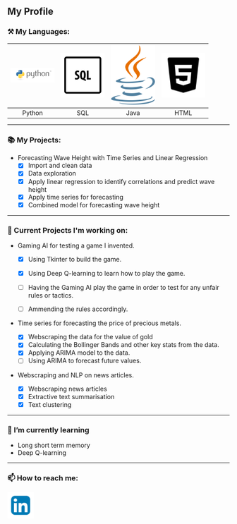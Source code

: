 ## My Profile

### ⚒ My Languages:

| <img src = "https://github.com/leon31415/leon31415/blob/main/python-logo-master-v3-TM.png" width = 100> | <img src = "https://github.com/leon31415/leon31415/blob/main/icons8-sql-100.png" width = 100>| <img src="https://github.com/leon31415/leon31415/blob/main/java-seeklogo.com.svg" width = 100>|<img src="https://github.com/leon31415/leon31415/blob/main/icons8-html-5-90.png" width = 100>|
|:---------:|:---------:|:---------:|:---------:|
|Python|SQL|Java|HTML|

---

### :books: My Projects:

* Forecasting Wave Height with Time Series and Linear Regression
  - [x] Import and clean data
  - [x] Data exploration
  - [x] Apply linear regression to identify correlations and predict wave height
  - [x] Apply time series for forecasting
  - [x] Combined model for forecasting wave height
        
---
### 🔭 Current Projects I'm working on:

* Gaming AI for testing a game I invented.


  - [x] Using Tkinter to build the game.
  - [x] Using Deep Q-learning to learn how to play the game.
  - [ ] Having the Gaming AI play the game in order to test for any unfair rules or tactics.
  - [ ] Ammending the rules accordingly.


* Time series for forecasting the price of precious metals.

  - [x] Webscraping the data for the value of gold
  - [x] Calculating the Bollinger Bands and other key stats from the data.
  - [x] Applying ARIMA model to the data.
  - [ ] Using ARIMA to forecast future values.

* Webscraping and NLP on news articles.

  - [x] Webscraping news articles
  - [x] Extractive text summarisation
  - [x] Text clustering

---

### 🌱 I’m currently learning

* Long short term memory
* Deep Q-learning

---

### 📫 How to reach me:

[<img src = "https://github.com/leon31415/leon31415/blob/main/vecteezy_blue-color-white-background-linkedin-design-logo-sign-symbol_9097186.jpg" width=60/>](https://www.linkedin.com/in/leon-guest-2ab175205/)

<!--
**leon31415/leon31415** is a ✨ _special_ ✨ repository because its `README.md` (this file) appears on your GitHub profile.

Here are some ideas to get you started:

-  ...
- 👯 I’m looking to collaborate on ...
- 🤔 I’m looking for help with ...
- 💬 Ask me about ...
- 
- ⚡ Fun fact: ...
-->

